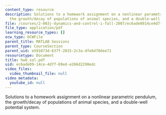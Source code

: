 ```yaml
---
content_type: resource
description: Solutions to a homework assignment on a nonlinear parametric pendulum,
  the growth/decay of populations of animal species, and a double-well potential system.
file: /courses/2-003j-dynamics-and-control-i-fall-2007/ec6ade0914ce4d7f69ede266d2298edc_hw8_sol.pdf
file_type: application/pdf
learning_resource_types: []
ocw_type: OCWFile
parent_title: MATLAB Sessions
parent_type: CourseSection
parent_uid: e591073d-637f-2015-2c3a-dfe6470dee71
resourcetype: Document
title: hw8_sol.pdf
uid: ec6ade09-14ce-4d7f-69ed-e266d2298edc
video_files:
  video_thumbnail_file: null
video_metadata:
  youtube_id: null
---
```

Solutions to a homework assignment on a nonlinear parametric pendulum, the growth/decay of populations of animal species, and a double-well potential system.

